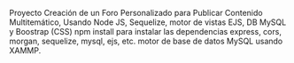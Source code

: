 Proyecto Creación de un Foro Personalizado para Publicar Contenido Multitemático, Usando Node JS, Sequelize, motor de vistas EJS, DB MySQL y Boostrap (CSS)
npm install para instalar las dependencias express, cors, morgan, sequelize, mysql, ejs, etc.
motor de base de datos MySQL usando XAMMP.